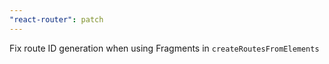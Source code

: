 ```yaml
---
"react-router": patch
---
```


Fix route ID generation when using Fragments in `createRoutesFromElements`
